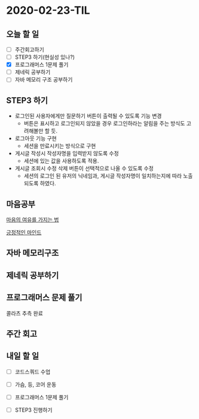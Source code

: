 # 2020-02-23-TIL

## 오늘 할 일

- [ ] 주간회고하기
- [ ] STEP3 하기(현실성 있나?)
- [x] 프로그래머스 1문제 풀기
- [ ] 제네릭 공부하기
- [ ] 자바 메모리 구조 공부하기

## STEP3 하기

- 로그인된 사용자에게만 질문하기 버튼이 출력될 수 있도록 기능 변경
  - 버튼은 표시하고 로그인되지 않았을 경우 로그인하라는 알림을 주는 방식도 고려해볼만 할 듯.
- 로그아웃 기능 구현
  - 세션을 만료시키는 방식으로 구현
- 게시글 작성시 작성자명을 입력받지 않도록 수정
  - 세션에 있는 값을 사용하도록 적용.
- 게시글 조회시 수정 삭제 버튼이 선택적으로 나올 수 있도록 수정
  - 세션의 로그인 된 유저의 닉네임과, 게시글 작성자명이 일치하는지에 따라 노출되도록 하였다.

## 마음공부

[마음의 여유를 가지는 법](https://bonlivre.tistory.com/1046)

[긍정적인 마인드]()

## 자바 메모리구조



## 제네릭 공부하기



## 프로그래머스 문제 풀기

콜라츠 추측 완료

## 주간 회고



## 내일 할 일

- [ ] 코드스쿼드 수업
- [ ] 가슴, 등, 코어 운동
- [ ] 프로그래머스 1문제 풀기
- [ ] STEP3 진행하기

